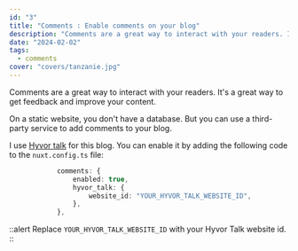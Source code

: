 ```yaml
---
id: "3"
title: "Comments : Enable comments on your blog"
description: "Comments are a great way to interact with your readers. It's a great way to get feedback and improve your content."
date: "2024-02-02"
tags:
  - comments
cover: "covers/tanzanie.jpg"
---
```


Comments are a great way to interact with your readers. It's a great way to get feedback and improve your content.

On a static website, you don't have a database. But you can use a third-party service to add comments to your blog.

I use [Hyvor talk](https://talk.hyvor.com/) for this blog. You can enable it by adding the following code to the `nuxt.config.ts` file:

```typescript
            comments: {
                enabled: true,
                hyvor_talk: {
                    website_id: "YOUR_HYVOR_TALK_WEBSITE_ID",
                },
            },
```

::alert
Replace `YOUR_HYVOR_TALK_WEBSITE_ID` with your Hyvor Talk website id.
::
